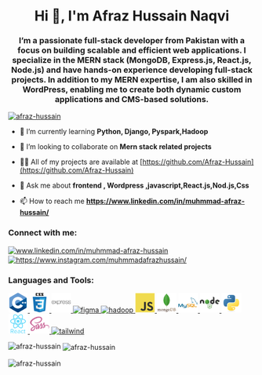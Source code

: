 <h1 align="center">Hi 👋, I'm Afraz Hussain Naqvi</h1>
<h3 align="center">I’m a passionate full-stack developer from Pakistan with a focus on building scalable and efficient web applications. I specialize in the MERN stack (MongoDB, Express.js, React.js, Node.js) and have hands-on experience developing full-stack projects. In addition to my MERN expertise, I am also skilled in WordPress, enabling me to create both dynamic custom applications and CMS-based solutions.</h3>

<p align="left"> <a href="https://github.com/ryo-ma/github-profile-trophy"><img src="https://github-profile-trophy.vercel.app/?username=afraz-hussain" alt="afraz-hussain" /></a> </p>

- 🌱 I’m currently learning **Python, Django, Pyspark,Hadoop**

- 👯 I’m looking to collaborate on **Mern stack related projects**

- 👨‍💻 All of my projects are available at [https://github.com/Afraz-Hussain](https://github.com/Afraz-Hussain)

- 💬 Ask me about **frontend , Wordpress ,javascript,React.js,Nod.js,Css**

- 📫 How to reach me **https://www.linkedin.com/in/muhmmad-afraz-hussain/**

<h3 align="left">Connect with me:</h3>
<p align="left">
<a href="https://linkedin.com/in/www.linkedin.com/in/muhmmad-afraz-hussain" target="blank"><img align="center" src="https://raw.githubusercontent.com/rahuldkjain/github-profile-readme-generator/master/src/images/icons/Social/linked-in-alt.svg" alt="www.linkedin.com/in/muhmmad-afraz-hussain" height="30" width="40" /></a>
<a href="https://instagram.com/https://www.instagram.com/muhmmadafrazhussain/" target="blank"><img align="center" src="https://raw.githubusercontent.com/rahuldkjain/github-profile-readme-generator/master/src/images/icons/Social/instagram.svg" alt="https://www.instagram.com/muhmmadafrazhussain/" height="30" width="40" /></a>
</p>

<h3 align="left">Languages and Tools:</h3>
<p align="left"> <a href="https://www.w3schools.com/cpp/" target="_blank" rel="noreferrer"> <img src="https://raw.githubusercontent.com/devicons/devicon/master/icons/cplusplus/cplusplus-original.svg" alt="cplusplus" width="40" height="40"/> </a> <a href="https://www.w3schools.com/css/" target="_blank" rel="noreferrer"> <img src="https://raw.githubusercontent.com/devicons/devicon/master/icons/css3/css3-original-wordmark.svg" alt="css3" width="40" height="40"/> </a> <a href="https://expressjs.com" target="_blank" rel="noreferrer"> <img src="https://raw.githubusercontent.com/devicons/devicon/master/icons/express/express-original-wordmark.svg" alt="express" width="40" height="40"/> </a> <a href="https://www.figma.com/" target="_blank" rel="noreferrer"> <img src="https://www.vectorlogo.zone/logos/figma/figma-icon.svg" alt="figma" width="40" height="40"/> </a> <a href="https://hadoop.apache.org/" target="_blank" rel="noreferrer"> <img src="https://www.vectorlogo.zone/logos/apache_hadoop/apache_hadoop-icon.svg" alt="hadoop" width="40" height="40"/> </a> <a href="https://developer.mozilla.org/en-US/docs/Web/JavaScript" target="_blank" rel="noreferrer"> <img src="https://raw.githubusercontent.com/devicons/devicon/master/icons/javascript/javascript-original.svg" alt="javascript" width="40" height="40"/> </a> <a href="https://www.mongodb.com/" target="_blank" rel="noreferrer"> <img src="https://raw.githubusercontent.com/devicons/devicon/master/icons/mongodb/mongodb-original-wordmark.svg" alt="mongodb" width="40" height="40"/> </a> <a href="https://www.mysql.com/" target="_blank" rel="noreferrer"> <img src="https://raw.githubusercontent.com/devicons/devicon/master/icons/mysql/mysql-original-wordmark.svg" alt="mysql" width="40" height="40"/> </a> <a href="https://nodejs.org" target="_blank" rel="noreferrer"> <img src="https://raw.githubusercontent.com/devicons/devicon/master/icons/nodejs/nodejs-original-wordmark.svg" alt="nodejs" width="40" height="40"/> </a> <a href="https://www.python.org" target="_blank" rel="noreferrer"> <img src="https://raw.githubusercontent.com/devicons/devicon/master/icons/python/python-original.svg" alt="python" width="40" height="40"/> </a> <a href="https://reactjs.org/" target="_blank" rel="noreferrer"> <img src="https://raw.githubusercontent.com/devicons/devicon/master/icons/react/react-original-wordmark.svg" alt="react" width="40" height="40"/> </a> <a href="https://sass-lang.com" target="_blank" rel="noreferrer"> <img src="https://raw.githubusercontent.com/devicons/devicon/master/icons/sass/sass-original.svg" alt="sass" width="40" height="40"/> </a> <a href="https://tailwindcss.com/" target="_blank" rel="noreferrer"> <img src="https://www.vectorlogo.zone/logos/tailwindcss/tailwindcss-icon.svg" alt="tailwind" width="40" height="40"/> </a> </p>

<p><img align="left" src="https://github-readme-stats.vercel.app/api/top-langs?username=afraz-hussain&show_icons=true&locale=en&layout=compact" alt="afraz-hussain" /></p>

<p>&nbsp;<img align="center" src="https://github-readme-stats.vercel.app/api?username=afraz-hussain&show_icons=true&locale=en" alt="afraz-hussain" /></p>

<p><img align="center" src="https://github-readme-streak-stats.herokuapp.com/?user=afraz-hussain&" alt="afraz-hussain" /></p>
